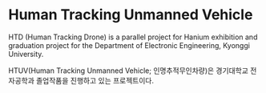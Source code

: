 # Human Tracking Unmanned Vehicle
HTD (Human Tracking Drone) is a parallel project for Hanium exhibition and graduation project for the Department of Electronic Engineering, Kyonggi University.

HTUV(Human Tracking Unmanned Vehicle; 인명추적무인차량)은 경기대학교 전자공학과 졸업작품을 진행하고 있는 프로젝트이다.
